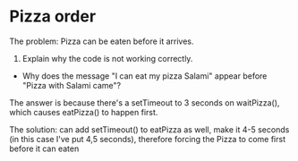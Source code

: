 # Pizza order

The problem: Pizza can be eaten before it arrives.

1. Explain why the code is not working correctly.
- Why does the message "I can eat my pizza Salami" appear before "Pizza with
Salami came"?

The answer is because there's a setTimeout to 3 seconds on waitPizza(), which causes eatPizza() to happen first.

The solution: can add setTimeout() to eatPizza as well, make it 4-5 seconds (in this case I've put 4,5 seconds), therefore forcing the Pizza to come first
before it can eaten
